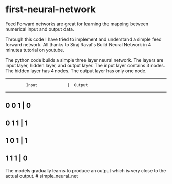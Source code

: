 # first-neural-network

Feed Forward networks are great for learning the mapping between numerical input and output data.

Through this code I have tried to implement and understand a simple feed forward network. All thanks to Siraj Raval's Build Neural Network in 4 minutes tutorial on youtube.

The python code builds a simple three layer neural network. The layers are input layer, hidden layer, and output layer.
The input layer contains 3 nodes.
The hidden layer has 4 nodes.
The output layer has only one node.

-----------------------------------------
             Input	           |  Output
-----------------------------------------
0            0             1   |    0
-----------------------------------------
0            1             1   |    1
-----------------------------------------
1            0             1   |    1
-----------------------------------------
1            1             1   |    0
-----------------------------------------

The models gradually learns to produce an output which is very close to the actual output. # simple_neural_net
